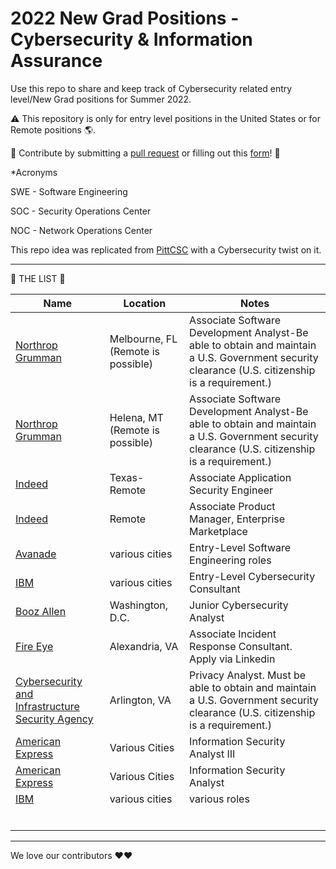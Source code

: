 # 2022 New Grad Positions - Cybersecurity & Information Assurance 


Use this repo to share and keep track of Cybersecurity related entry level/New Grad positions for Summer 2022. 

⚠️ This repository is only for entry level positions in the United States or for Remote positions 🌎.

🤗 Contribute by submitting a [pull request](https://github.com/susam/gitpr#create-pull-request) or filling out this [form](https://forms.gle/SCt2YcxzpPvEWoEU7)! 🤗

*Acronyms

SWE - Software Engineering

SOC - Security Operations Center

NOC - Network Operations Center 

This repo idea was replicated from [PittCSC](https://github.com/pittcsc) with a Cybersecurity twist on it. 

-------------------------------------------------------------------------

📝 THE LIST 📝

|     Name      |   Location    |    Notes      |
| ------------- | ------------- | ------------  |
| [Northrop Grumman](https://www.northropgrumman.com/jobs/Melbourne-----FL/Information-Technology/21010154/associate-software-development-analyst/)  | Melbourne, FL (Remote is possible)| Associate Software Development Analyst-Be able to obtain and maintain a U.S. Government security clearance (U.S. citizenship is a requirement.)|
| [Northrop Grumman]()  | Helena, MT (Remote is possible)  |Associate Software Development Analyst-Be able to obtain and maintain a U.S. Government security clearance (U.S. citizenship is a requirement.)|
| [Indeed](https://www.indeed.com/viewjob?jk=1109bb2ee65ac49d&tk=1fev9fspisabt802)  | Texas-Remote  | Associate Application Security Engineer |
| [Indeed](https://www.indeed.com/viewjob?jk=7bee612740042bcd&tk=1fev9fspisabt802)  | Remote  | Associate Product Manager, Enterprise Marketplace | 
|[Avanade](https://careers.avanade.com/jobsenusurl/JobDetail/Entry-Level-North-America-General-Opportunities/26060?source=LinkedIn)|various cities| Entry-Level Software Engineering roles |
| [IBM](https://careers.ibm.com/job/13738065/entry-level-cybersecurity-consultant-2022-remote/?codes=SN_LinkedIn&Codes=SN_LinkedIn)| various cities | Entry-Level Cybersecurity Consultant |
|[Booz Allen](https://careers.boozallen.com/talent/JobDetail/Washington-Cybersecurity-Analyst-Junior-R0117298/45338?utm_campaign=google_jobs_apply&utm_source=google_jobs_apply&utm_medium=organic)|Washington, D.C. | Junior Cybersecurity Analyst |
|[Fire Eye](https://www.linkedin.com/jobs/view/associate-incident-response-consultant-entry-level-2022-at-fireeye-inc-2698127292/?utm_campaign=google_jobs_apply&utm_source=google_jobs_apply&utm_medium=organic)| Alexandria, VA | Associate Incident Response Consultant. Apply via Linkedin | 
|[Cybersecurity and Infrastructure Security Agency](https://www.usajobs.gov/GetJob/ViewDetails/611176700)| Arlington, VA | Privacy Analyst. Must be able to obtain and maintain a U.S. Government security clearance (U.S. citizenship is a requirement.)|
|[American Express](https://aexp.eightfold.ai/careers?pid=8750864&query=Information%20Security&domain=aexp.com&triggerGoButton=false)| Various Cities | Information Security Analyst III |
|[American Express](https://aexp.eightfold.ai/careers?pid=7251418&query=Information%20Security&domain=aexp.com&triggerGoButton=false)| Various Cities | Information Security Analyst | 
|[IBM](https://www.ibm.com/us-en/employment/entrylevel/)| various cities | various roles |
|[]()|
|[]()|
|[]()|
|[]()|
|[]()|
|[]()|





<!--- 
| Content Cell  | Content Cell  |
| Content Cell  | Content Cell  |
| Content Cell  | Content Cell  |
| Content Cell  | Content Cell  |
| Content Cell  | Content Cell  |
| Content Cell  | Content Cell  |
| Content Cell  | Content Cell  |
 --->

--------------------------------------------------------------------------


We love our contributors ❤️❤️
